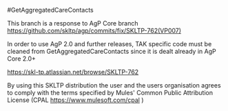 #GetAggregatedCareContacts

This branch is a response to AgP Core branch https://github.com/skltp/agp/commits/fix/SKLTP-762(VP007)

In order to use AgP 2.0 and further releases, TAK specific code must be cleaned from GetAggregatedCareContacts since it is dealt already in AgP Core 2.0+

https://skl-tp.atlassian.net/browse/SKLTP-762

By using this SKLTP distribution the user and the users organisation agrees to comply with the terms specified by Mules' Common Public Attribution License (CPAL https://www.mulesoft.com/cpal )

